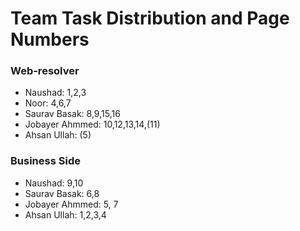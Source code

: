 # Team Task Distribution and Page Numbers

### Web-resolver

-   Naushad: 1,2,3
-   Noor: 4,6,7
-   Saurav Basak: 8,9,15,16
-   Jobayer Ahmmed: 10,12,13,14,(11)
-   Ahsan Ullah: (5)

### Business Side

-   Naushad: 9,10
-   Saurav Basak: 6,8
-   Jobayer Ahmmed: 5, 7
-   Ahsan Ullah: 1,2,3,4
